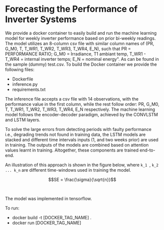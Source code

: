 # Forecasting the Performance of Inverter Systems

We provide a docker container to easily build and run the machine learning model for weekly inverter performance based on prior bi-weekly readings. The model utilizes an 8-column csv file with similar column names of (PR, G_M0, T, T_WR1, T_WR2, T_WR3, T_WR4, E_N), such that PR = PERFORMANCE RATIO; G_M0 = Irradiance, T1  ambiant temp, T_WR1 - T_WR4 = internal inverter temps; E_N = nominal energy". As can be found in the sample (dummy) test.csv. To build the Docker container we provide the following files: 
-	Dockerfile
-	inference.py
-	requirements.txt

The inference file accepts a csv file with 14 observations, with the performance value in the first column, while the rest follow order: PR, G_M0, T, T_WR1, T_WR2, T_WR3, T_WR4, E_N respectively. The machine learning model follows the encoder-decoder paradigm, achieved by the CONVLSTM and LSTM layers. 

To solve the large errors from detecting periods with faulty performance i.e., degrading trends not found in training data, the LSTM models are stacked and different time intervals inputs (1, and two weeks prior) are used in training.  The outputs of the models are combined based on attention values learnt in training. Altogether, these components are trained end-to-end.

An illustration of this approach is shown in the figure below, where 
`k_1 `, `k_2  ... k_n` are different time-windows used in training the model.

```math
SE = \frac{\sigma}{\sqrt{n}}
```


<img
  src="stacked_models.png"
  alt="Alt text"
  title="Meta model"
  style="display: inline-block; margin: 0 auto; max-width: 5px">


The model was implemented in tensorflow.


To run:
-   docker build -t [DOCKER_TAG_NAME] .
-   docker run [DOCKER_TAG_NAME]
